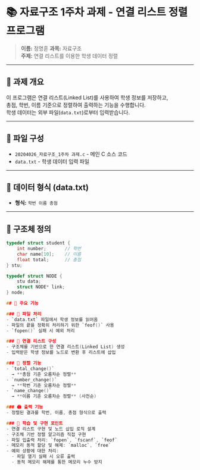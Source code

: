# 📚 자료구조 1주차 과제 - 연결 리스트 정렬 프로그램

> **이름:** 정명훈 
> **과목:** 자료구조  
> **주제:** 연결 리스트를 이용한 학생 데이터 정렬

---

## 📌 과제 개요

이 프로그램은 연결 리스트(Linked List)를 사용하여 학생 정보를 저장하고,  
총점, 학번, 이름 기준으로 정렬하여 출력하는 기능을 수행합니다.  
학생 데이터는 외부 파일(`data.txt`)로부터 입력받습니다.

---

## 📂 파일 구성

- `20204026_자료구조_1주차 과제.c` - 메인 C 소스 코드
- `data.txt` - 학생 데이터 입력 파일

---

## 🧾 데이터 형식 (data.txt)

- **형식:** `학번 이름 총점`

---

## 🧱 구조체 정의

```c
typedef struct student {
    int number;       // 학번
    char name[10];    // 이름
    float total;      // 총점
} stu;

typedef struct NODE {
    stu data;
    struct NODE* link;
} node;

## 🔧 주요 기능

### 📁 파일 처리
- `data.txt` 파일에서 학생 정보를 읽어옴
- 파일의 끝을 정확히 처리하기 위한 `feof()` 사용
- `fopen()` 실패 시 예외 처리

### 🔗 연결 리스트 구성
- 구조체를 기반으로 한 연결 리스트(Linked List) 생성
- 입력받은 학생 정보를 노드로 변환 후 리스트에 삽입

### 🔄 정렬 기능
- `total_change()`  
  → **총점 기준 오름차순 정렬**
- `number_change()`  
  → **학번 기준 오름차순 정렬**
- `name_change()`  
  → **이름 기준 오름차순 정렬** (사전순)

### 🖨️ 출력 기능
- 정렬된 결과를 학번, 이름, 총점 형식으로 출력

### 🧠 학습 및 구현 포인트
- 연결 리스트 구현 및 노드 삽입 로직 설계
- 구조체 기반 정렬 알고리즘 직접 구현
- 파일 입출력 처리: `fopen`, `fscanf`, `feof`
- 메모리 동적 할당 및 해제: `malloc`, `free`
- 예외 상황에 대한 처리:
  - 파일 열기 실패 시 오류 출력
  - 동적 메모리 해제를 통한 메모리 누수 방지
